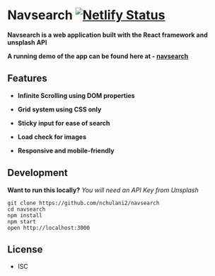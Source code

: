 # Navsearch [![Netlify Status](https://api.netlify.com/api/v1/badges/082fcc87-39fe-4039-9c9b-a03d85183420/deploy-status)](https://app.netlify.com/sites/navsearch/deploys)

**Navsearch is a web application built with the React framework and unsplash API**

**A running demo of the app can be found here at - [navsearch](https://navsearch.netlify.com/)**

## Features

- **Infinite Scrolling using DOM properties**

- **Grid system using CSS only**

- **Sticky input for ease of search**

- **Load check for images**

- **Responsive and mobile-friendly**

## Development

**Want to run this locally?**
_You will need an API Key from Unsplash_

```
git clone https://github.com/nchulani2/navsearch
cd navsearch
npm install
npm start
open http://localhost:3000
```

## License

- ISC
